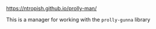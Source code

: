 https://ntropish.github.io/prolly-man/

This is a manager for working with the `prolly-gunna` library
